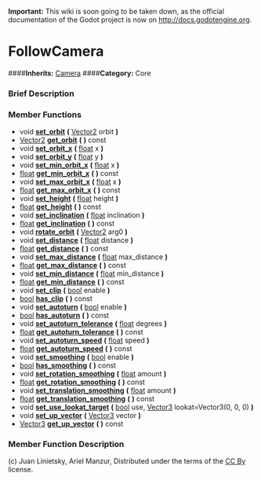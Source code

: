 **Important:** This wiki is soon going to be taken down, as the official documentation of the Godot project is now on http://docs.godotengine.org.

#  FollowCamera  
####**Inherits:** [Camera](class_camera)
####**Category:** Core

###  Brief Description  


###  Member Functions 
  * void  **[set&#95;orbit](#set_orbit)**  **(** [Vector2](class_vector2) orbit  **)**
  * [Vector2](class_vector2)  **[get&#95;orbit](#get_orbit)**  **(** **)** const
  * void  **[set&#95;orbit&#95;x](#set_orbit_x)**  **(** [float](class_float) x  **)**
  * void  **[set&#95;orbit&#95;y](#set_orbit_y)**  **(** [float](class_float) y  **)**
  * void  **[set&#95;min&#95;orbit&#95;x](#set_min_orbit_x)**  **(** [float](class_float) x  **)**
  * [float](class_float)  **[get&#95;min&#95;orbit&#95;x](#get_min_orbit_x)**  **(** **)** const
  * void  **[set&#95;max&#95;orbit&#95;x](#set_max_orbit_x)**  **(** [float](class_float) x  **)**
  * [float](class_float)  **[get&#95;max&#95;orbit&#95;x](#get_max_orbit_x)**  **(** **)** const
  * void  **[set&#95;height](#set_height)**  **(** [float](class_float) height  **)**
  * [float](class_float)  **[get&#95;height](#get_height)**  **(** **)** const
  * void  **[set&#95;inclination](#set_inclination)**  **(** [float](class_float) inclination  **)**
  * [float](class_float)  **[get&#95;inclination](#get_inclination)**  **(** **)** const
  * void  **[rotate&#95;orbit](#rotate_orbit)**  **(** [Vector2](class_vector2) arg0  **)**
  * void  **[set&#95;distance](#set_distance)**  **(** [float](class_float) distance  **)**
  * [float](class_float)  **[get&#95;distance](#get_distance)**  **(** **)** const
  * void  **[set&#95;max&#95;distance](#set_max_distance)**  **(** [float](class_float) max_distance  **)**
  * [float](class_float)  **[get&#95;max&#95;distance](#get_max_distance)**  **(** **)** const
  * void  **[set&#95;min&#95;distance](#set_min_distance)**  **(** [float](class_float) min_distance  **)**
  * [float](class_float)  **[get&#95;min&#95;distance](#get_min_distance)**  **(** **)** const
  * void  **[set&#95;clip](#set_clip)**  **(** [bool](class_bool) enable  **)**
  * [bool](class_bool)  **[has&#95;clip](#has_clip)**  **(** **)** const
  * void  **[set&#95;autoturn](#set_autoturn)**  **(** [bool](class_bool) enable  **)**
  * [bool](class_bool)  **[has&#95;autoturn](#has_autoturn)**  **(** **)** const
  * void  **[set&#95;autoturn&#95;tolerance](#set_autoturn_tolerance)**  **(** [float](class_float) degrees  **)**
  * [float](class_float)  **[get&#95;autoturn&#95;tolerance](#get_autoturn_tolerance)**  **(** **)** const
  * void  **[set&#95;autoturn&#95;speed](#set_autoturn_speed)**  **(** [float](class_float) speed  **)**
  * [float](class_float)  **[get&#95;autoturn&#95;speed](#get_autoturn_speed)**  **(** **)** const
  * void  **[set&#95;smoothing](#set_smoothing)**  **(** [bool](class_bool) enable  **)**
  * [bool](class_bool)  **[has&#95;smoothing](#has_smoothing)**  **(** **)** const
  * void  **[set&#95;rotation&#95;smoothing](#set_rotation_smoothing)**  **(** [float](class_float) amount  **)**
  * [float](class_float)  **[get&#95;rotation&#95;smoothing](#get_rotation_smoothing)**  **(** **)** const
  * void  **[set&#95;translation&#95;smoothing](#set_translation_smoothing)**  **(** [float](class_float) amount  **)**
  * [float](class_float)  **[get&#95;translation&#95;smoothing](#get_translation_smoothing)**  **(** **)** const
  * void  **[set&#95;use&#95;lookat&#95;target](#set_use_lookat_target)**  **(** [bool](class_bool) use, [Vector3](class_vector3) lookat=Vector3(0, 0, 0)  **)**
  * void  **[set&#95;up&#95;vector](#set_up_vector)**  **(** [Vector3](class_vector3) vector  **)**
  * [Vector3](class_vector3)  **[get&#95;up&#95;vector](#get_up_vector)**  **(** **)** const

###  Member Function Description  


(c) Juan Linietsky, Ariel Manzur, Distributed under the terms of the [CC By](https://creativecommons.org/licenses/by/3.0/legalcode) license.
